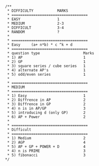 	/**
	 * DIFFICULTY			MARKS
	 * ===================================
	 * EASY					1
	 * MEDIUM				2-3
	 * DIFFICULT			3-4
	 * RANDOM				?
	 * 
	 * ===================================
	 * Easy		(a+ n*b) * c ^k + d
	 * ===================================
	 * question type					Marks
	 * 1) AP							1
	 * 2) GP							1
	 * 3) square series / cube series	1
	 * 4) alternate AP's				1
	 * 5) odd/even series				1 
	 * 
	 * ===================================
	 * MEDIUM
	 * ===================================
	 * 1) Easy							1
	 * 2) Diffrence in AP				2
	 * 3) Diffrence in GP				2
	 * 4) n is in AP/GP					3
	 * 5) introducing d (only GP)		2
	 * 6) AP + Power					2
	 * 
	 * ===================================
	 * Difficult
	 * ===================================
	 * 1) Medium						2
	 * 2) AGP							4
	 * 5) AP + GP + POWER + D			4
	 * 4) n is PRIME					3
	 * 5) fibonacci						3
	*/
